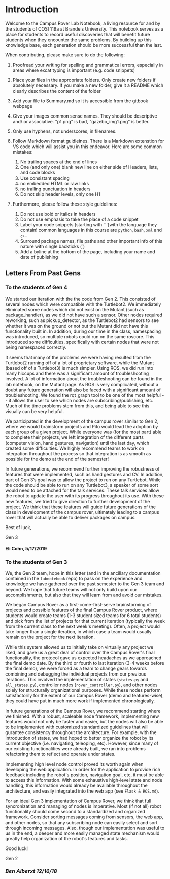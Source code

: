 # Introduction

Welcome to the Campus Rover Lab Notebook, a living resource for and by the students of COSI 119a at Brandeis University. This notebook serves as a place for students to record useful discoveries that will benefit future students when they encounter the same problems. By building up this knowledge base, each generation should be more successful than the last.

When contributing, please make sure to do the following:

1. Proofread your writing for spelling and grammatical errors, especially in areas where excat typing is important (e.g. code snippets)
2. Place your files in the appropriate folders. Only create new folders if absolutely necessary. If you make a new folder, give it a README which clearly describes the content of the folder
3. Add your file to Summary.md so it is accessible from the gitbook webpage
4. Give your images common sense names. They should be descriptive and/ or associative. "p1.png" is bad, "gazebo_img1.png" is better.
5. Only use hyphens, not underscores, in filenames.
6. Follow Markdown format guidleines. There is a Markdown extenstion for VS code which will assist you in this endeavor. Here are some common mistakes:

   1. No trailing spaces at the end of lines
   2. One (and only one) blank new line on either side of Headers, lists, and code blocks
   3. Use consistant spacing
   4. no embedded HTML or raw links
   5. no trailing punctuation in headers
   6. Do not skip header levels, only one H1

7. Furthermore, please follow these style guidelines:

   1. Do not use bold or italics in headers
   2. Do not use emphasis to take the place of a code snippet
   3. Label your code snippets \(starting with \`\`\`)with the language they contain! common languages in this course are `python`, `bash`, `xml` and `c++`
   4. Surround package names, file paths and other important info of this nature with single backticks \(\`)
   5. Add a byline at the bottom of the page, including your name and date of publishing

## Letters From Past Gens

### To the students of Gen 4

We started our iteration with the the code from Gen 2. This consisted of several nodes which were compatible with the Turtlebot2. We immediately eliminated some nodes which did not exist on the Mutant \(such as package\_handler\), as we did not have such a sensor. Other nodes required reworking, such as pickup\_detector, as the Turtlebot2 had sensors to see whether it was on the ground or not but the Mutant did not have this functionality built in. In addition, during our time in the class, namespacing was introduced, so multiple robots could run on the same roscore. This introduced some difficulties, specifically with certain nodes that were not being namespaced correctly.

It seems that many of the problems we were having resulted from the Turtlebot2 running off of a lot of proprietary software, while the Mutant \(based off of a Turtlebot3\) is much simpler. Using ROS, we did run into many hiccups and there was a significant amount of troubleshooting involved. A lot of information about the troubleshooting can be found in the lab notebook, on the Mutant page. As ROS is very complicated, without a doubt any future generation will also be faced with a significant amount of troubleshooting. We found the rqt\_graph tool to be one of the most helpful -- it allows the user to see which nodes are subscribing/publishing, etc. Much of the time problems stem from this, and being able to see this visually can be very helpful.

We participated in the development of the campus rover similar to Gen 2, where we would brainstorm projects and Pito would lead the adoption by each group of a given project. While everyone was \(for the most part\) able to complete their projects, we left integration of the different parts \(computer vision, hand gestures, navigation\) until the last day, which created some difficulties. We highly recommend teams to work on integration throughout the process so that integration is as smooth as possible for the demo at the end of the semester!

In future generations, we recommend further improving the robustness of features that were implemented, such as hand gestures and CV. In addition, part of Gen 3’s goal was to allow the project to run on any Turtlebot. While the code should be able to run on any Turtlebot3, a speaker of some sort would need to be attached for the talk services. These talk services allow the robot to update the user with its progress throughout its use. With these new features, we tried to give direction to further development of the project. We think that these features will guide future generations of the class in development of the campus rover, ultimately leading to a campus rover that will actually be able to deliver packages on campus.

Best of luck,

Gen 3

#### Eli Cohn, 5/17/2019

### To the students of Gen 3

We, the Gen 2 team, hope in this letter \(and in the ancillary documentation contained in the `labnotebook` repo\) to pass on the experience and knowledge we have gathered over the past semester to the Gen 3 team and beyond. We hope that future teams will not only build upon our accomplishments, but also that they will learn from and avoid our mistakes.

We began Campus Rover as a first-come-first-serve brainstorming of projects and possible features of the final Campus Rover product, where students would create teams \(1-3 student sized teams for 6 total students\) and pick from the list of projects for that current iteration \(typically the week from the current class to the next week's meeting\). Often, a project would take longer than a single iteration, in which case a team would usually remain on the project for the next iteration.

While this system allowed us to initially take on virtually any project we liked, and gave us a great deal of control over the Campus Rover's final functionality, the protocol gave us expected headaches as we approached the final demo date. By the third or fourth to last iteration \(3-4 weeks before the final demo\), we were forced as a team to change gears towards combining and debugging the individual projects from our previous iterations. This involved the implementation of states \(`states.py` and `all_states.py`\), controller nodes \(`rover_controller.py`\), and other nodes solely for structurally organizational purposes. While these nodes perform satisfactorily for the extent of our Campus Rover \(demo and features-wise\), they could have put in much more work if implemented chronologically.

In future generations of the Campus Rover, we recommend starting where we finished. With a robust, scaleable node framework, implementing new features would not only be faster and easier, but the nodes will also be able to be implemented with customized standardized guidelines that will gurantee consistency throughout the architecture. For example, with the introduction of states, we had hoped to better organize the robot by its current objective \(i.e. navigating, teleoping, etc\). However, since many of our existing functionalities were already built, we ran into problems refactoring them to reflect and operate under states.

Implementing high level node control proved its worth again when developing the web application. In order for the application to provide rich feedback including the robot's position, navigation goal, etc, it must be able to access this information. With some exhaustive high-level state and node handling, this information would already be available throughout the architecture, and easily integrated into the web app \(see `Flask & ROS.md`\).

For an ideal Gen 3 implementation of Campus Rover, we think that full syncronization and managing of nodes is imperative. Most \(if not all\) robot functionality should come second to a standardized and organized framework. Consider sorting messages coming from sensors, the web app, and other nodes, so that any subscribing node can easily select and sort through incoming messages. Also, though our implementation was useful to us in the end, a deeper and more easily managed state mechanism would greatly help organization of the robot's features and tasks.

Good luck!

Gen 2

### _Ben Alberxt 12/16/18_
